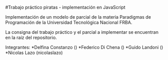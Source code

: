 #Trabajo práctico piratas - implementación en JavaScript

Implementación de un modelo de parcial de la materia Paradigmas de Programación de la Universidad Tecnológica Nacional FRBA.

La consigna del trabajo práctico y el parcial a implementar se encuentran en la raíz del repositorio.

Integrantes:
	*Delfina Constanzo ()
	*Federico Di Chena ()
	*Guido Landoni ()
	*Nicolas Lazo (nicolaslazo)
